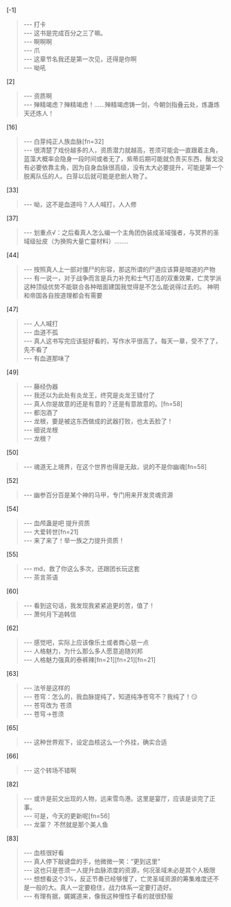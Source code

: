 
[-1] 
>--- 打卡<br>
>--- 这书是完成百分之三了嘛。<br>
>--- 啊啊啊<br>
>--- 爪<br>
>--- 这章节名我还是第一次见，还得是你啊<br>
>--- 呦吼<br>

[2] 
>--- 资质啊<br>
>--- 殚精竭虑？殚精竭虑！……殚精竭虑铸一剑，今朝剑指叠云处，炼蛊炼天还炼人！<br>

[16] 
>--- 白芽纯正人族血脉[fn=32]<br>
>--- 很清楚了戏份越多的人，资质潜力就越高，苍须可能会一直跟着主角，蓝藻大概率会隐身一段时间或者无了，紫蒂后期可能就负责买东西，鬚戈没有必要依靠主角，因为自身血脉很高级，没有太大必要提升，可能是第一个脱离队伍的人。白芽以后就可能是悲剧人物了。<br>

[33] 
>--- 呦，这不是血道吗？人人喊打，人人修<br>

[37] 
>--- 划重点√：之后看真人怎么编一个主角团伪装成圣域强者，与冥界的圣域级扯皮（为换购大量亡靈材料）........<br>

[44] 
>--- 按照真人上一部对僵尸的形容，那这所谓的尸道应该算是暗道的产物<br>
>--- 有一说一，对于战争而言是兵力补充和士气打击的双重效果，亡灵学派这种顶级优势不能联合各种暗面建国我觉得是不怎么能说得过去的。 神明和帝国各自按道理都会有需要<br>

[47] 
>--- 人人喊打<br>
>--- 血道不孤<br>
>--- 真人这书写完应该挺好看的，写作水平很高了。每天一章，受不了了，先不看了<br>
>--- 有血道那味了<br>

[49] 
>--- 藤经伪器<br>
>--- 我还以为此处有炎龙王，终究是炎龙王错付了<br>
>--- 真人你是故意的还是有意的？还是有意故意的。[fn=58]<br>
>--- 都泡酒了<br>
>--- 龙根，要是被这东西做成的武器打败，也太丢脸了！<br>
>--- 细说龙根<br>
>--- 龙根？<br>

[50] 
>--- 魂道无上境界，在这个世界也得是无敌，说的不是你幽魂[fn=58]<br>

[52] 
>--- 幽参百分百是某个神的马甲，专门用来开发灵魂资源<br>

[54] 
>--- 血颅蛊是吧 提升资质<br>
>--- 大爱转世[fn=21]<br>
>--- 来了来了！举一族之力提升资质！<br>

[55] 
>--- md，救了你这么多次，还跟团长玩这套<br>
>--- 茶言茶语<br>

[60] 
>--- 看到这句话，我发现我紧紧追更的苦，值了！<br>
>--- 萧何月下追韩信<br>

[62] 
>--- 感觉吧，实际上应该像乐土或者商心慈一点<br>
>--- 人格魅力，为什么那么多人愿意追随刘邦<br>
>--- 人格魅力强真的泰裤辣[fn=21][fn=21][fn=21]<br>

[63] 
>--- 法爷是这样的<br>
>--- 苍穹：怎么的，我血脉提纯了，知道纯净苍穹不？我纯了！😏<br>
>--- 苍穹改为 苍须<br>
>--- 苍穹→苍须<br>

[65] 
>--- 这种世界观下，设定血核这么一个外挂，确实合适<br>

[66] 
>--- 这个转场不错啊<br>

[82] 
>--- 或许是前文出现的人物，远来雪鸟港。这里是宴厅，应该是谈完了正事。<br>
>--- 可是，今天的更新呢[fn=56]<br>
>--- 龙蒙？
不然就是那个美人鱼<br>

[83] 
>--- 血核很好看<br>
>--- 真人停下敲键盘的手，他微微一笑：“更到这里”<br>
>--- 这也只是苍须一人提升血脉浓度的资源，何况圣域未必是其个人极限<br>
>--- 想想看这个3%，反正节奏已经够慢了，亡灵圣域资源的筹集难度还不是一般的大。真人一定要稳住，战力体系一定要打造好。<br>
>--- 有理有据，娓娓道来，像我这种慢性子看的就很舒服<br>
